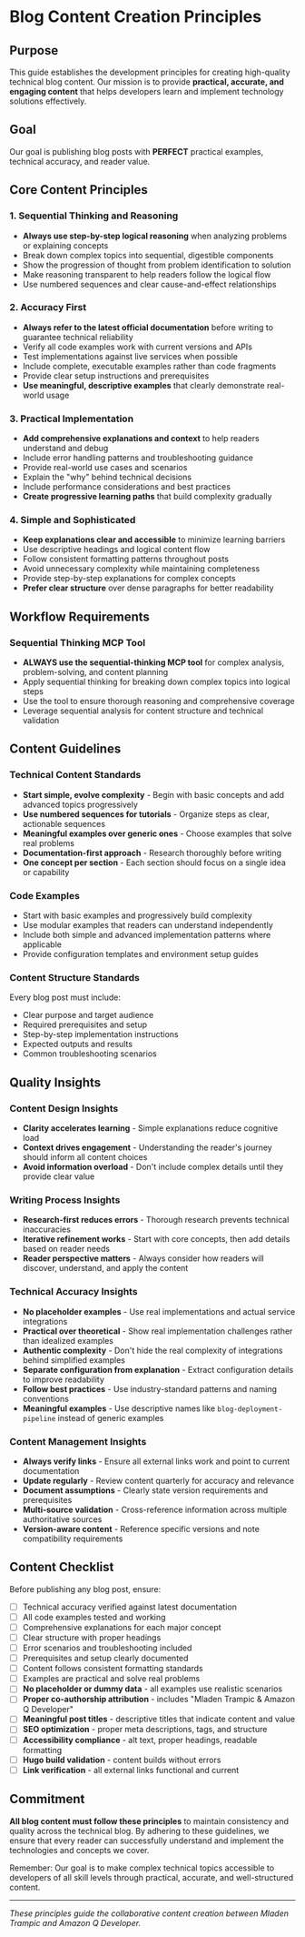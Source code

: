 # Blog Content Creation Principles

## Purpose

This guide establishes the development principles for creating high-quality technical blog content. Our mission is to provide **practical, accurate, and engaging content** that helps developers learn and implement technology solutions effectively.

## Goal

Our goal is publishing blog posts with **PERFECT** practical examples, technical accuracy, and reader value.

## Core Content Principles

### 1. Sequential Thinking and Reasoning
- **Always use step-by-step logical reasoning** when analyzing problems or explaining concepts
- Break down complex topics into sequential, digestible components
- Show the progression of thought from problem identification to solution
- Make reasoning transparent to help readers follow the logical flow
- Use numbered sequences and clear cause-and-effect relationships

### 2. Accuracy First
- **Always refer to the latest official documentation** before writing to guarantee technical reliability
- Verify all code examples work with current versions and APIs
- Test implementations against live services when possible
- Include complete, executable examples rather than code fragments
- Provide clear setup instructions and prerequisites
- **Use meaningful, descriptive examples** that clearly demonstrate real-world usage

### 3. Practical Implementation
- **Add comprehensive explanations and context** to help readers understand and debug
- Include error handling patterns and troubleshooting guidance
- Provide real-world use cases and scenarios
- Explain the "why" behind technical decisions
- Include performance considerations and best practices
- **Create progressive learning paths** that build complexity gradually

### 4. Simple and Sophisticated
- **Keep explanations clear and accessible** to minimize learning barriers
- Use descriptive headings and logical content flow
- Follow consistent formatting patterns throughout posts
- Avoid unnecessary complexity while maintaining completeness
- Provide step-by-step explanations for complex concepts
- **Prefer clear structure** over dense paragraphs for better readability

## Workflow Requirements

### Sequential Thinking MCP Tool
- **ALWAYS use the sequential-thinking MCP tool** for complex analysis, problem-solving, and content planning
- Apply sequential thinking for breaking down complex topics into logical steps
- Use the tool to ensure thorough reasoning and comprehensive coverage
- Leverage sequential analysis for content structure and technical validation

## Content Guidelines

### Technical Content Standards
- **Start simple, evolve complexity** - Begin with basic concepts and add advanced topics progressively
- **Use numbered sequences for tutorials** - Organize steps as clear, actionable sequences
- **Meaningful examples over generic ones** - Choose examples that solve real problems
- **Documentation-first approach** - Research thoroughly before writing
- **One concept per section** - Each section should focus on a single idea or capability

### Code Examples
- Start with basic examples and progressively build complexity
- Use modular examples that readers can understand independently
- Include both simple and advanced implementation patterns where applicable
- Provide configuration templates and environment setup guides

### Content Structure Standards
Every blog post must include:
- Clear purpose and target audience
- Required prerequisites and setup
- Step-by-step implementation instructions
- Expected outputs and results
- Common troubleshooting scenarios

## Quality Insights

### Content Design Insights
- **Clarity accelerates learning** - Simple explanations reduce cognitive load
- **Context drives engagement** - Understanding the reader's journey should inform all content choices
- **Avoid information overload** - Don't include complex details until they provide clear value

### Writing Process Insights
- **Research-first reduces errors** - Thorough research prevents technical inaccuracies
- **Iterative refinement works** - Start with core concepts, then add details based on reader needs
- **Reader perspective matters** - Always consider how readers will discover, understand, and apply the content

### Technical Accuracy Insights
- **No placeholder examples** - Use real implementations and actual service integrations
- **Practical over theoretical** - Show real implementation challenges rather than idealized examples
- **Authentic complexity** - Don't hide the real complexity of integrations behind simplified examples
- **Separate configuration from explanation** - Extract configuration details to improve readability
- **Follow best practices** - Use industry-standard patterns and naming conventions
- **Meaningful examples** - Use descriptive names like `blog-deployment-pipeline` instead of generic examples

### Content Management Insights
- **Always verify links** - Ensure all external links work and point to current documentation
- **Update regularly** - Review content quarterly for accuracy and relevance
- **Document assumptions** - Clearly state version requirements and prerequisites
- **Multi-source validation** - Cross-reference information across multiple authoritative sources
- **Version-aware content** - Reference specific versions and note compatibility requirements

## Content Checklist

Before publishing any blog post, ensure:

- [ ] Technical accuracy verified against latest documentation
- [ ] All code examples tested and working
- [ ] Comprehensive explanations for each major concept
- [ ] Clear structure with proper headings
- [ ] Error scenarios and troubleshooting included
- [ ] Prerequisites and setup clearly documented
- [ ] Content follows consistent formatting standards
- [ ] Examples are practical and solve real problems
- [ ] **No placeholder or dummy data** - all examples use realistic scenarios
- [ ] **Proper co-authorship attribution** - includes "Mladen Trampic & Amazon Q Developer"
- [ ] **Meaningful post titles** - descriptive titles that indicate content and value
- [ ] **SEO optimization** - proper meta descriptions, tags, and structure
- [ ] **Accessibility compliance** - alt text, proper headings, readable formatting
- [ ] **Hugo build validation** - content builds without errors
- [ ] **Link verification** - all external links functional and current

## Commitment

**All blog content must follow these principles** to maintain consistency and quality across the technical blog. By adhering to these guidelines, we ensure that every reader can successfully understand and implement the technologies and concepts we cover.

Remember: Our goal is to make complex technical topics accessible to developers of all skill levels through practical, accurate, and well-structured content.

---

*These principles guide the collaborative content creation between Mladen Trampic and Amazon Q Developer.*
